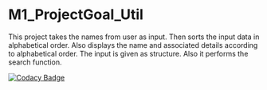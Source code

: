 # M1_ProjectGoal_Util

This project takes the names from user as input. Then sorts the input data in alphabetical order. Also displays the name and associated details according to alphabetical order. The input is given as structure. Also it performs the search function.

[![Codacy Badge](https://app.codacy.com/project/badge/Grade/305a2cb657824a3987ea366ad64cc586)](https://www.codacy.com/gh/VaidehiGouda/M1_OrganiseNames_Util/dashboard?utm_source=github.com&amp;utm_medium=referral&amp;utm_content=VaidehiGouda/M1_OrganiseNames_Util&amp;utm_campaign=Badge_Grade)

